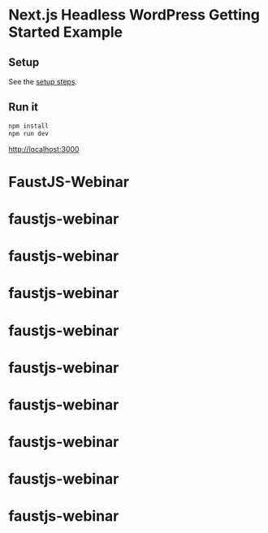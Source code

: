 # Next.js Headless WordPress Getting Started Example

## Setup

See the [setup steps](https://github.com/wpengine/faustjs#quick-start).

## Run it

```bash
npm install
npm run dev
```

[http://localhost:3000]()
# FaustJS-Webinar
# faustjs-webinar
# faustjs-webinar
# faustjs-webinar
# faustjs-webinar
# faustjs-webinar
# faustjs-webinar
# faustjs-webinar
# faustjs-webinar
# faustjs-webinar
